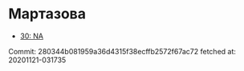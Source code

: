 # Мартазова
- [30: NA](30.md)

Commit: 280344b081959a36d4315f38ecffb2572f67ac72
 fetched at: 20201121-031735
